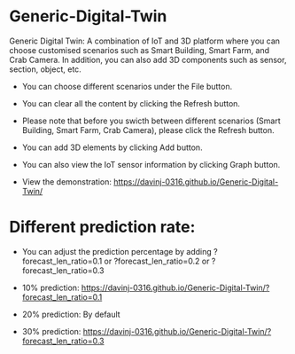 # Generic-Digital-Twin
Generic Digital Twin: A combination of IoT and 3D platform where you can choose customised scenarios such as Smart Building, Smart Farm, and Crab Camera. In addition, you can also add 3D components such as sensor, section, object, etc.


- You can choose different scenarios under the File button.


- You can clear all the content by clicking the Refresh button.


- Please note that before you swicth between different scenarios (Smart Building, Smart Farm, Crab Camera), please click the Refresh button.


- You can add 3D elements by clicking Add button.


- You can also view the IoT sensor information by clicking Graph button.

- View the demonstration: https://davinj-0316.github.io/Generic-Digital-Twin/


# Different prediction rate:

- You can adjust the prediction percentage by adding ?forecast_len_ratio=0.1 or ?forecast_len_ratio=0.2 or ?forecast_len_ratio=0.3

- 10% prediction: https://davinj-0316.github.io/Generic-Digital-Twin/?forecast_len_ratio=0.1

- 20% prediction: By default

- 30% prediction: https://davinj-0316.github.io/Generic-Digital-Twin/?forecast_len_ratio=0.3


